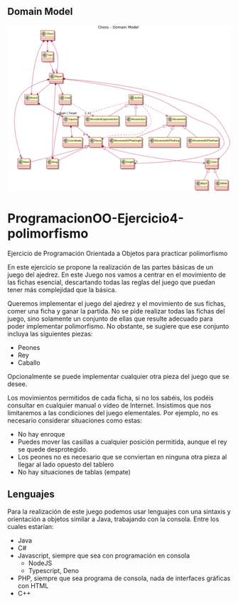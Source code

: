 ## Domain Model
![Alt text](domain-model.png?raw=true "Domain Model")

# ProgramacionOO-Ejercicio4-polimorfismo
Ejercicio de Programación Orientada a Objetos para practicar polimorfismo

En este ejercicio se propone la realización de las partes básicas de un juego del ajedrez. En este Juego nos vamos a centrar en el movimiento de las fichas esencial, descartando todas las reglas del juego que puedan tener más complejidad que la básica.

Queremos implementar el juego del ajedrez y el movimiento de sus fichas, comer una ficha y ganar la partida. No se pide realizar todas las fichas del juego, sino solamente un conjunto de ellas que resulte adecuado para poder implementar polimorfismo. No obstante, se sugiere que ese conjunto incluya las siguientes piezas:

- Peones
- Rey
- Caballo

Opcionalmente se puede implementar cualquier otra pieza del juego que se desee.

Los movimientos permitidos de cada ficha, si no los sabéis, los podéis consultar en cualquier manual o vídeo de Internet. Insistimos que nos limitaremos a las condiciones del juego elementales. Por ejemplo, no es necesario considerar situaciones como estas:

- No hay enroque
- Puedes mover las casillas a cualquier posición permitida, aunque el rey se quede desprotegido.
- Los peones no es necesario que se conviertan en ninguna otra pieza al llegar al lado opuesto del tablero
- No hay situaciones de tablas (empate)

## Lenguajes

Para la realización de este juego podemos usar lenguajes con una sintaxis y orientación a objetos similar a Java, trabajando con la consola. Entre los cuales estarían:

- Java
- C#
- Javascript, siempre que sea con programación en consola
  - NodeJS
  - Typescript, Deno
- PHP, siempre que sea programa de consola, nada de interfaces gráficas con HTML
- C++
